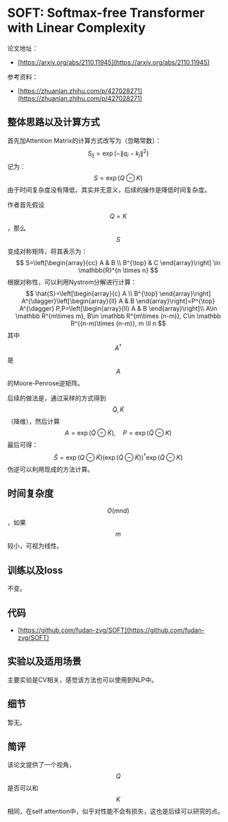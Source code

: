 # SOFT: Softmax-free Transformer with Linear Complexity

论文地址：

- [https://arxiv.org/abs/2110.11945](https://arxiv.org/abs/2110.11945)

参考资料：

- [https://zhuanlan.zhihu.com/p/427028271](https://zhuanlan.zhihu.com/p/427028271)



## 整体思路以及计算方式

首先加Attention Matrix的计算方式改写为（忽略常数）：
$$
S_{ij}= \exp \left(-\|q_i-k_j \|^2\right)
$$
记为：
$$
S=\exp (Q \ominus K)
$$
由于时间复杂度没有降低，其实并无意义，后续的操作是降低时间复杂度。

作者首先假设$$Q=K$$，那么$$S$$变成对称矩阵，将其表示为：
$$
S=\left[\begin{array}{cc}
A & B \\
B^{\top} & C
\end{array}\right] \in \mathbb{R}^{n \times n}
$$
根据对称性，可以利用Nystrom分解进行计算：
$$
\hat{S}=\left[\begin{array}{c}
A \\
B^{\top}
\end{array}\right] A^{\dagger}\left[\begin{array}{ll}
A & B
\end{array}\right]=P^{\top} A^{\dagger} P,P=\left[\begin{array}{ll}
A & B
\end{array}\right]\\
A\in \mathbb R^{m\times m}, B\in \mathbb R^{m\times (n-m)}, C\in \mathbb R^{(n-m)\times (n-m)}, m \ll n
$$
其中$$A^{\dagger}$$是$$A$$的Moore-Penrose逆矩阵。

后续的做法是，通过采样的方式得到$$\tilde Q,\tilde K$$（降维），然后计算
$$
A=\exp (\tilde{Q} \ominus \tilde{K}), \quad P=\exp (\tilde{Q} \ominus K)
$$
最后可得：
$$
\hat{S}=\exp (Q \ominus \tilde{K})(\exp (\tilde{Q} \ominus \tilde{K}))^{\dagger} \exp (\tilde{Q} \ominus K)
$$
伪逆可以利用现成的方法计算。



## 时间复杂度

$$O(mnd)$$，如果$$m$$较小，可视为线性。



## 训练以及loss

不变。



## 代码

- [https://github.com/fudan-zvg/SOFT](https://github.com/fudan-zvg/SOFT)



## 实验以及适用场景

主要实验是CV相关，感觉该方法也可以使用到NLP中。



## 细节

暂无。



## 简评

该论文提供了一个视角，$$Q$$是否可以和$$K$$相同，在self attention中，似乎对性能不会有损失，这也是后续可以研究的点。